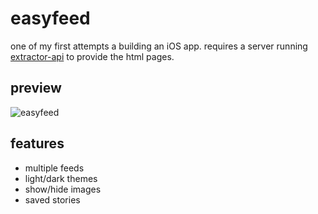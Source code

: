 # easyfeed

one of my first attempts a building an iOS app. requires a server running [extractor-api](https://github.com/dmamills/extractor-api) to provide the html pages. 

## preview

![easyfeed](http://yomills.com/easyfeed.gif)

## features

* multiple feeds 
* light/dark themes
* show/hide images
* saved stories

